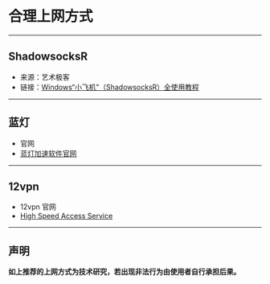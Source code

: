 # 合理上网方式
-------
## ShadowsocksR
- 来源：艺术极客
- 链接：[Windows“小飞机”（ShadowsocksR）全使用教程](https://www.artgeek.cn/?p=618)
------

## 蓝灯
- 官网
- [蓝灯加速软件官网](https://www.getlandeng600.org/index.php)

------

## 12vpn
- 12vpn 官网
- [High Speed Access Service](https://12vpx.com/)

------

## 声明

**如上推荐的上网方式为技术研究，若出现非法行为由使用者自行承担后果。**